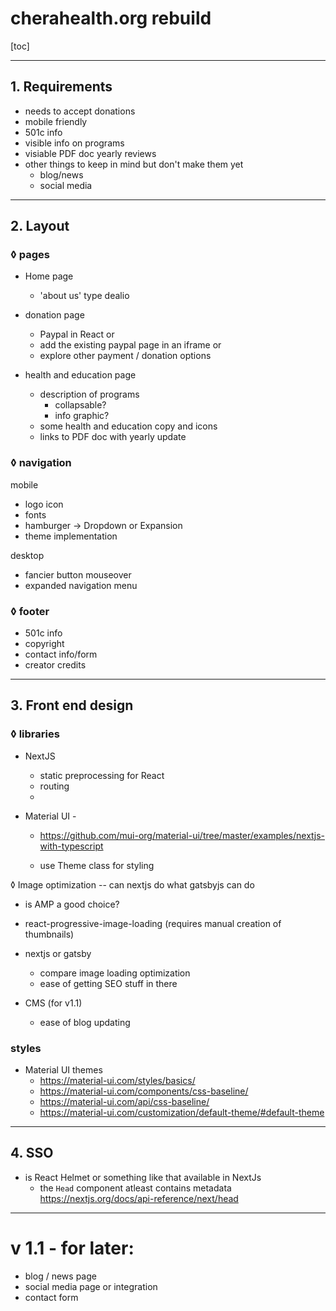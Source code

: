 # cherahealth.org rebuild

[toc]

------------

## 1. Requirements

-   needs to accept donations
-   mobile friendly
-   501c info
-   visible info on programs
-   visiable PDF doc yearly reviews
-   other things to keep in mind but don't make them yet
    -   blog/news
    -   social media

------------

## 2. Layout 

### ◊ pages

-   Home page

    -   'about us' type dealio
-   donation page

    -   Paypal in React or
    -   add the existing paypal page in an iframe or
    -   explore other payment / donation options
-   health and education page
    -   description of programs
        -   collapsable?
        -   info graphic?
    -   some health and education copy and icons
    -   links to PDF doc with yearly update

### ◊ navigation

mobile

- logo icon 
- fonts
- hamburger -> Dropdown or Expansion 
- theme implementation

desktop

- fancier button mouseover
- expanded navigation menu

### ◊ footer

- 501c info
- copyright
- contact info/form
- creator credits

------------

## 3. Front end design

### ◊ libraries

- NextJS

  - static preprocessing for React
  - routing
  - 

- Material UI - 

  - https://github.com/mui-org/material-ui/tree/master/examples/nextjs-with-typescript

  -  use Theme class for styling

    

◊ Image optimization -- can nextjs do what gatsbyjs can do

- is AMP a good choice?
- react-progressive-image-loading (requires manual creation of thumbnails)

- nextjs or gatsby

  - compare image loading optimization
  - ease of getting SEO stuff in there
- CMS (for v1.1)

  - ease of blog updating

### styles

- Material UI themes
  - https://material-ui.com/styles/basics/
  - https://material-ui.com/components/css-baseline/
  - https://material-ui.com/api/css-baseline/
  - https://material-ui.com/customization/default-theme/#default-theme

------------

## 4. SSO

- is React Helmet or something like that available in NextJs
  -  the `Head` component atleast contains metadata https://nextjs.org/docs/api-reference/next/head

------------

# v 1.1 - for later:

- blog / news page
- social media page or integration
- contact form